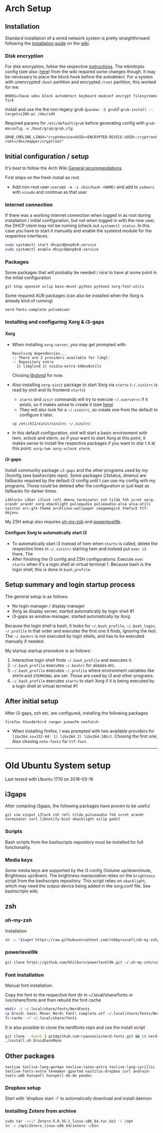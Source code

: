 # Arch Setup
## Installation
Standard installation of a wired network system is pretty straightforward following the [installation guide](https://wiki.archlinux.org/index.php/Installation_guide) on the [wiki](https://wiki.archlinux.org/https://www.google.com).
### Disk encryption
For disk encryption, follow the respective [instructions](https://wiki.archlinux.org/index.php/Dm-crypt/Encrypting_an_entire_system#Simple_partition_layout_with_LUKS). The mkinitcpio config (see also: [here](https://wiki.archlinux.org/index.php/Dm-crypt/System_configuration#Boot_loader)) from the wiki required some changes though. It may be necessary to place the block hook before the autodetect. For a system with unencrypted `/boot` partition and encrypted `/root` partition, this worked for me:
```
HOOKS=(base udev block autodetect keyboard modconf encrypt filesystems fsck
```
Install and use the the non-legacy grub (`pacman -S grub`)!
```grub-install --target=i386-pc /dev/sdX```

Required params for `/etc/default/grub` before generating config with `grub-mkconfig -o /boot/grub/grub.cfg`:
```
GRUB_CMDLINE_LINUX="cryptdevice=UUID=<ENCRYPTED-DEVICE-UUID>:cryptroot root=/dev/mapper/cryptroot"
```

## Initial configuration / setup
It's best to follow the Arch Wiki [General recommendations](https://wiki.archlinux.org/index.php/General_recommendations).

First steps on the fresh install as root.
* Add non-root user `useradd -m -s /bin/bash <NAME>` and add to `sudoers` with `visudo` and continue as that user

### Internet connection
If there was a working internet connection when logged in as root during installation / initial configuration, but not when logged in with the new user, the DHCP client may not be running (check out `systemctl status`. In this case you have to start it manually and enable the systemd module for the respective interfaces.
```sh
sudo systemctl start dhcpcd@enp8s0.service
sudo systemctl enable dhcpcd@enp8s0.service
```

### Packages
Some packages that will probably be needed / nice to have at some point in the initial configuration
```
git htop openssh xclip base-devel python python2 xorg-font-utils
```
Some required AUR packages (can also be installed when the Xorg is already kind of running)
```
nerd-fonts-complete pulsemixer
```

### Installing and configuring Xorg & i3-gaps
#### Xorg
* When installing `xorg-server`, you may get prompted with:
  ```
  Resolving dependencies...
  :: There are 2 providers available for libgl:
  :: Repository extra
    1) libglvnd 2) nvidia-extra-340xx0utils
  ```
  Chosing [libglvnd](https://github.com/NVIDIA/libglvnd) for now.
* Also installing `xorg-xinit` package to start Xorg via `startx` (`~/.xinitrc` is read by xinit and its frontend `startx`)
  * `startx` and `xinit` commands will try to execute `~/.xserverrc` if it exists, so it makes sense to create it (see [here](https://wiki.archlinux.org/index.php/Xinit#xserverrc))
  * They will also look for a `~/.xinitrc`, so create one from the default to configure it later.
  
  `cp /etc/X11/xinit/xinitrc ~/.xinitrc`
* In this default configuration, xinit will start a basic environment with twm, xclock and xterm, so if your want to start Xorg at this point, it makes sense to install the respective packages if you want to star t it at this point: `xorg-twm xorg-xclock xterm`.

#### i3-gaps
Install community package `i3-gaps` and the other programs used by my i3config (see bashscripts repo). Some packages (i3status, dmenu) are fallbacks required by the default i3 config until I can use my config with my programs. Those could be deleted after the configuration or just kept as fallbacks for darker times.
```
i3blocks i3bar i3lock rofi dmenu terminator zsh tilda feh scrot xorg-xrandr arandr xorg-xbacklight pulseaudio pulseaudio-alsa alsa-utils sysstat arc-gtk-theme archlinux-wallpaper imagemagick thefuck ttf-dejavu
```  
My ZSH setup also requires [oh-my-zsh](https://github.com/robbyrussell/oh-my-zsh) and [powerlevel9k](https://github.com/bhilburn/powerlevel9k).

#### Configure Xorg to automatically start i3
* To automatically start i3 instead of twm when `startx` is called, delete the respective lines in `~/.xinitrc` starting twm and instead put `exec i3` there. The
* After finishing the i3 config and ZSH configurations: Execute `exec startx` when it's a login shell at virtual terminal 1. Because bash is the login shell, this is done in `bash_profile`.

## Setup summary and login startup process
The general setup is as follows:
* No login manager / display manager
* Xorg as display server, started automatically by login shell #1
* i3-gaps as window manager, started automatically by Xorg

Because the login shell is bash, it looks for `~/.bash_profile`, `~/.bash_login`, `~/.profile` in that order and executes the first one it finds, ignoring the rest. The `~/.bashrc` is not executed by login shells, and has to be executed manually if needed.

My startup startup procedure is as follows:

1. Interactive login shell finds `~/.bash_profile` and executes it.
2. `~/.bash_profile` executes `~/.bashrc` for aliases etc.
3. `~/.bash_profile` executes `~/.profile` where environment variables like `$PATH` and `$TERMINAL` are set. Those are used by i3 and other programs.
4. `~/.bash_profile` executes `startx` to start Xorg if it is being executed by a login shell at virtual terminal #1

## After initial setup
After i3-gaps, zsh etc. are configured, installing the following packages
```
firefox thunderbird ranger pcmanfm neofetch
```
* When installing firefox, I was prompted with two available providers for `libx264.so=152-64: 1) libx264 2) libx264-10bit`. Chosing the first one. Also chosing `noto-fonts` for `ttf-font`.



---



# Old Ubuntu System setup
Last tested with Ubuntu 17.10 on 2018-03-16

## i3gaps
After compiling i3gaps, the following packages have proven to be useful
```
git vim xinput i3lock zsh rofi tilda pulseaudio feh scrot arandr terminator curl libnotify-bin2 xbacklight xclip gedit
```
### Scripts
Bash scripts from the bashscripts repository must be installed for full functionality.

### Media keys
Some media keys are supported by the i3 config (Volume up/down/mute, Brightness up/down). 
The brightness manipulation relies on the ```brightness``` script from the bashscripts repository. 
This script relies on ```xbacklight```, which may need the output device being added in the xorg.conf file. See bashscripts wiki.

## zsh
### oh-my-zsh
Installation
```sh
sh -c "$(wget https://raw.githubusercontent.com/robbyrussell/oh-my-zsh/master/tools/install.sh -O -)"
```

### powerlevel9k

```sh
git clone https://github.com/bhilburn/powerlevel9k.git ~/.oh-my-zsh/custom/themes/powerlevel9k
```

### Font installation

Manual font installation:

Copy the font to the respective font dir in ~/.local/share/fonts or /usr/share/fonts and then rebuild the font cache

```sh
mkdir -p ~/.local/share/fonts/NerdFonts
cp Droid\ Sans\ Mono\ Nerd\ Font\ Complete.otf ~/.local/share/fonts/NerdFonts/
fc-cache -vf ~/.local/share/fonts
```

It is also possible to clone the nerdfonts repo and use the install script

```sh
git clone --depth 1 git@github.com:ryanoasis/nerd-fonts.git && cd nerd-fonts
./install.sh DroidSansMono
```

## Other packages
```
texlive texlive-lang-german texlive-latex-extra texlive-lang-cyrillic texlive-fonts-extra texmaker gparted nautilus-dropbox curl android-tools-adb hunspell hunspell-de-de pandoc
```

### Dropbox setup
Start with 'dropbox start -i' to automatically download and install daemon

### Installing Zotero from archive
```sh
sudo tar -xvjf Zotero-5.0.35.1_linux-x86_64.tar.bz2 -C /opt
ln -s /opt/Zotero_linux-x86_64/zotero ~/bin
``` 

